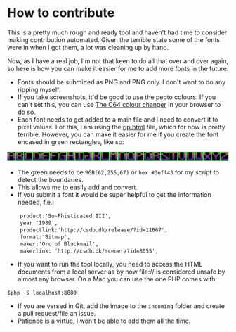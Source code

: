 # How to contribute

This is a pretty much rough and ready tool and haven't had time to consider making contribution automated. Given the terrible state some of the fonts were in when I got them, a lot was cleaning up by hand.

Now, as I have a real job, I'm not that keen to do all that over and over again, so here is how you can make it easier for me to add more fonts in the future.

* Fonts should be submitted as PNG and PNG only. I don't want to do any ripping myself.
* If you take screenshots, it'd be good to use the pepto colours. If you can't set this, you can use [The C64 colour changer](https://codepo8.github.io/c64-colour-changer/index.html) in your browser to do so. 
* Each font needs to get added to a main file and I need to convert it to pixel values. For this, I am using the [rip.html](rip.html) file, which for now is pretty terrible. However, you can make it easier for me if you create the font encased in green rectangles, like so: 

![font in green rectangles](./img/font-with-boundaries.png)

* The green needs to be `RGB(62,255,67)` or `hex #3eff43` for my script to detect the boundaries.
* This allows me to easily add and convert.
* If you submit a font it would be super helpful to get the information needed, f.e.:
```
    product:'So-Phisticated III',
    year:'1989',
    productlink:'http://csdb.dk/release/?id=11667',
    format:'Bitmap',
    maker:'Orc of Blackmail',
    makerlink: 'http://csdb.dk/scener/?id=8055',
```

* If you want to run the tool locally, you need to access the HTML documents from a local server as by now file:// is considered unsafe by almost any browser. On a Mac you can use the one PHP comes with: 
```
$php -S localhost:8080
```

* If you are versed in Git, add the image to the `incoming` folder and create a pull request/file an issue.
* Patience is a virtue, I won't be able to add them all the time.
